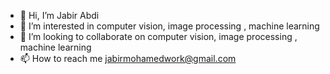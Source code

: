 - 👋 Hi, I’m Jabir Abdi
- 👀 I’m interested in computer vision, image processing , machine learning
- 💞️ I’m looking to collaborate on computer vision, image processing , machine learning
- 📫 How to reach me jabirmohamedwork@gmail.com

<!---
jabir3936/jabir3936 is a ✨ special ✨ repository because its `README.md` (this file) appears on your GitHub profile.
You can click the Preview link to take a look at your changes.
--->
